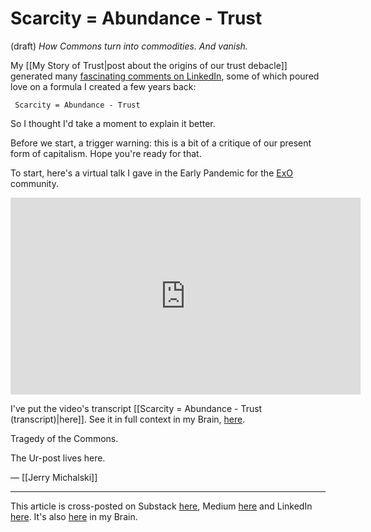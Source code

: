 # Scarcity = Abundance - Trust
(draft) 
*How Commons turn into commodities. And vanish.*

My [[My Story of Trust|post about the origins of our trust debacle]] generated many [fascinating comments on LinkedIn](https://www.linkedin.com/pulse/my-story-trust-jerry-michalski-gzvoc/), some of which poured love on a formula I created a few years back: 

     Scarcity = Abundance - Trust

So I thought I'd take a moment to explain it better. 

Before we start, a trigger warning: this is a bit of a critique of our present form of capitalism. Hope you're ready for that. 

To start, here's a virtual talk I gave in the Early Pandemic for the [ExO](https://web.openexo.com/begin-your-transformation/) community. 

<iframe width="560" height="315" src="https://www.youtube.com/embed/rlo8d7F5hdo?si=MGniLSSoAI9W2oHQ" title="YouTube video player" frameborder="0" allow="accelerometer; autoplay; clipboard-write; encrypted-media; gyroscope; picture-in-picture; web-share" referrerpolicy="strict-origin-when-cross-origin" allowfullscreen></iframe>

I've put the video's transcript [[Scarcity = Abundance - Trust (transcript)|here]]. See it in full context in my Brain, [here](https://bra.in/4p6QZP). 

Tragedy of the Commons. 



The Ur-post lives here. 

— [[Jerry Michalski]]

--- 
This article is cross-posted on Substack [here](), Medium [here]() and LinkedIn [here](). It's also [here]() in my Brain. 
